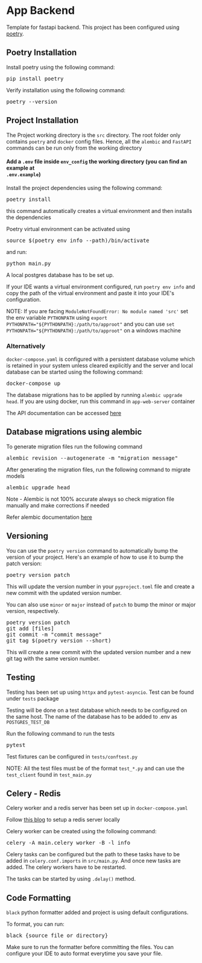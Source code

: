 <h1>App Backend</h1>

<p>Template for fastapi backend. This project has been configured using <a href="https://python-poetry.org">poetry</a>.</p>

<h2>Poetry Installation</h2>

<p>Install poetry using the following command:</p>

<pre>
pip install poetry
</pre>

<p>Verify installation using the following command:</p>

<pre>
poetry --version
</pre>

<h2>Project Installation</h2>

<p>The Project working directory is the <code>src</code> directory. The root folder only contains <code>poetry</code> and <code>docker</code> config files. Hence, all the <code>alembic</code> and <code>FastAPI</code> commands can be run only from the working directory</p>

<h4>Add a <code>.env</code> file inside <code>env_config</code> the working directory (you can find an example at <code>
.env.example</code>)</h4>

<p>Install the project dependencies using the following command:</p>
<pre>
poetry install
</pre>
<p>this command automatically creates a virtual environment and then installs the dependencies</p>
<p>Poetry virtual environment can be activated using</p>
<pre>
source $(poetry env info --path)/bin/activate
</pre>
<p>and run:</p>
<pre>
python main.py
</pre>

<p>A local postgres database has to be set up.</p>
<p>
If your IDE wants a virtual environment configured, run <code>poetry env info</code>
and copy the path of the virtual environment and paste it into your IDE's configuration.
</p>
<p>NOTE: If you are facing <code>ModuleNotFoundError: No module named 'src'</code> set the env variable <code>PYTHONPATH</code> using <code>export PYTHONPATH="${PYTHONPATH}:/path/to/approot"</code> and you can use <code>set PYTHONPATH="${PYTHONPATH}:/path/to/approot"</code> on a windows machine</p>

<h3>Alternatively</h3>

<p><code>docker-compose.yaml</code> is configured with a persistent database volume which is retained in your system unless cleared explicitly and the server and local database can be started using the following command:</p>
<pre>
docker-compose up
</pre>

<p>The database migrations has to be applied by running <code>alembic upgrade head</code>. If you are using docker, run this command in <code>app-web-server</code> container</p>

<p>The API documentation can be accessed <a href="https://localhost:8000/docs">here</a></p>

<h2>Database migrations using alembic</h3>

<p>To generate migration files run the following command</p>
<pre>
alembic revision --autogenerate -m "migration message"
</pre>

<p>After generating the migration files, run the following command to migrate models</p>
<pre>
alembic upgrade head
</pre>

<p>Note - Alembic is not 100% accurate always so check migration file manually and make corrections if needed</p>
<p>Refer alembic documentation <a href="https://alembic.sqlalchemy.org/en/latest/">here</a></p>

<h2>Versioning</h2>

<p>You can use the <code>poetry version</code> command to automatically bump the version of your project. Here's an example of how to
use it to bump the patch version: </p>

<pre>
poetry version patch
</pre>

<p>This will update the version number in your <code>pyproject.toml</code> file and create a new commit with the updated
version
number.</p>

<p>You can also use <code>minor</code> or <code>major</code> instead of <code>patch</code> to bump the minor or major version, respectively.</p>

<pre>
poetry version patch
git add [files]
git commit -m "commit message"
git tag $(poetry version --short)
</pre>

<p>This will create a new commit with the updated version number and a new git tag with the same version number.</p>

<h2>Testing</h2>

<p>Testing has been set up using <code>httpx</code> and <code>pytest-asyncio</code>. Test can be found under <code>tests</code> package</p>

<p>Testing will be done on a test database which needs to be configured on the same host. The name of the database has to be added to .env as <code>POSTGRES_TEST_DB</code></p>

<p>Run the following command to run the tests</p>
<pre>
pytest
</pre>

<p>Test fixtures can be configured in <code>tests/conftest.py</code></p>
<p>NOTE: All the test files must be of the format <code>test_*.py</code> and can use the <code>test_client</code> found in <code>test_main.py</code></p>

<h2>Celery - Redis</h2>

<p>Celery worker and a redis server has been set up in <code>docker-compose.yaml</code></p>

<p>Follow <a href="https://www.jetbrains.com/pycharm/guide/tutorials/fastapi-aws-kubernetes/redis_celery/">this blog</a> to setup a redis server locally</p>
<p>Celery worker can be created using the following command:</p>
<pre>
celery -A main.celery worker -B -l info
</pre>

<p>Celery tasks can be configured but the path to these tasks have to be added in <code>celery.conf.imports</code> in <code>src/main.py</code>. And once new tasks are added. The celery workers have to be restarted.</p>

<p>The tasks can be started by using <code>.delay()</code> method.</p>

<h2>Code Formatting</h2>

<p><code>black</code> python formatter added and project is using default configurations.</p>
<p>To format, you can run:</p>

<pre>
black {source_file_or_directory}
</pre>

<p>Make sure to run the formatter before committing the files. You can configure your IDE to auto format everytime you save your file.</p>
